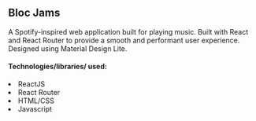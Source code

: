 <h2>Bloc Jams</h2>

<p>A Spotify-inspired web application built for playing music. Built with React and React Router to provide a smooth and performant user experience. Designed using Material Design Lite.</p>

<h4>Technologies/libraries/ used:</h4>
<li>ReactJS</li>
<li>React Router</li>
<li>HTML/CSS</li>
<li>Javascript</li>
